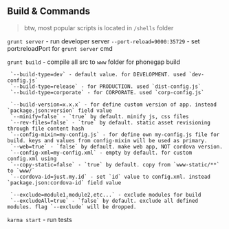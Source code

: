 ## Build & Commands
> btw, most popular scripts is located in `/shells` folder

 `grunt server` - run developer server
     `--port-reload=9000:35729` - set port:reloadPort for `grunt server` cmd


 `grunt build` - compile all src to `www` folder for phonegap build

     `--build-type=dev` - default value. for DEVELOPMENT. used `dev-config.js`
     `--build-type=release` - for PRODUCTION. used `dist-config.js`
     `--build-type=corporate` - for CORPORATE. used `corp-config.js`

     `--build-version=x.x.x` - for define custom version of app. instead `package.json:version` field value
     `--minify=false` - `true` by default. minify js, css files
     `--rev-files=false` - `true` by default. static asset revisioning through file content hash
     `--config-mixin=my-config.js` - for define own my-config.js file for build. keys and values from config-mixin will be used as primary.
     `--web=true` - `false` by default. make web app, NOT cordova version.
     `--config-xml=my-config.xml` - empty by default. for custom config.xml using
     `--copy-static=false` - `true` by default. copy from `www-static/**` to `www/`
     `--cordova-id=just.my.id` - set `id` value to config.xml. instead `package.json:cordova-id` field value

     `--exclude=module1,module2,etc...` - exclude modules for build
     `--excludeAll=true` - `false` by default. exclude all defined modules. flag `--exclude` will be dropped.


 `karma start` - run tests